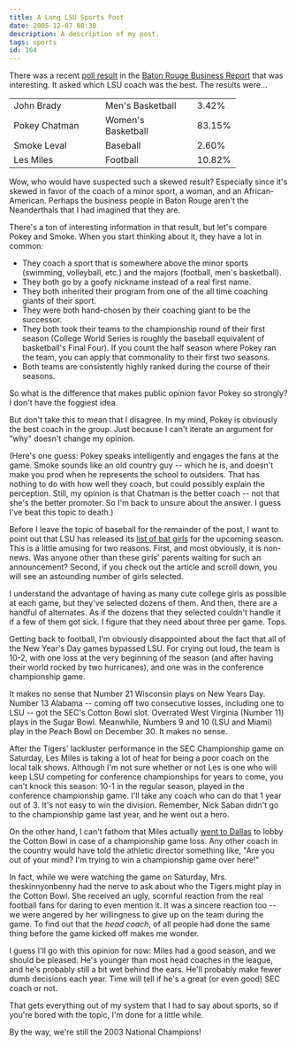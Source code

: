 ```yaml
---
title: A Long LSU Sports Post
date: 2005-12-07 08:30
description: A description of my post.
tags: sports
id: 164
---
```

There was a recent <a href="http://www.businessreport.com/pollResults.cfm?cateid=19" target="_blank">poll result</a> in the <a href="http://www.businessreport.com" target="_blank">Baton Rouge Business Report</a> that was interesting.  It asked which LSU coach was the best.  The results were...

<table cellpading="15"><tr><td width=150>John Brady</td><td width=150>Men's Basketball</td><td>3.42%</td></tr><tr><td>Pokey Chatman</td><td>Women's Basketball</td><td>83.15%</td></tr><tr><td>Smoke Leval</td><td>Baseball</td><td>2.60%</td></tr><tr><td>Les Miles</td><td>Football</td><td>10.82%</td></tr></table>


Wow, who would have suspected such a skewed result?  Especially since it's skewed in favor of the coach of a minor sport, a woman, and an African-American.  Perhaps the business people in Baton Rouge aren't the Neanderthals that I had imagined that they are.

There's a ton of interesting information in that result, but let's compare Pokey and Smoke.  When you start thinking about it, they have a lot in common:

<ul><li>They coach a sport that is somewhere above the minor sports (swimming, volleyball, etc.) and the majors (football, men's basketball).

</li><li>They both go by a goofy nickname instead of a real first name.

</li><li>They both inherited their program from one of the all time coaching giants of their sport.

</li><li>They were both hand-chosen by their coaching giant to be the successor.

</li><li>They both took their teams to the championship round of their first season (College World Series is roughly the baseball equivalent of basketball's Final Four).  If you count the half season where Pokey ran the team, you can apply that commonality to their first two seasons.

</li><li>Both teams are consistently highly ranked during the course of their seasons.</li></ul>
<p>So what is the difference that makes public opinion favor Pokey so strongly?  I don't have the foggiest idea.

But don't take this to mean that I disagree.  In my mind, Pokey is obviously the best coach in the group.  Just because I can't iterate an argument for "why" doesn't change my opinion.  

(Here's one guess:  Pokey speaks intelligently and engages the fans at the game.  Smoke sounds like an old country guy -- which he is, and doesn't make you prod when he represents the school to outsiders.  That has nothing to do with how well they coach, but could possibly explain the perception.  Still, my opinion is that Chatman is the better coach -- not that she's the better promoter.  So I'm back to unsure about the answer.  I guess I've beat this topic to death.)

Before I leave the topic of baseball for the remainder of the post, I want to point out that LSU has released its <a href="http://www.lsusports.net/ViewArticle.dbml?SPSID=27865&SPID=2173&DB_LANG=C&DB_OEM_ID=5200&ATCLID=212366" target="_blank">list of bat girls</a> for the upcoming season.  This is a little amusing for two reasons.  First, and most obviously, it is non-news.  Was anyone other than these girls' parents waiting for such an announcement?  Second, if you check out the article and scroll down, you will see an astounding number of girls selected. 

I understand the advantage of having as many cute college girls as possible at each game, but they've selected dozens of them.  And then, there are a handful of alternates.  As if the dozens that they selected couldn't handle it if a few of them got sick.  I figure that they need about three per game.  Tops.

Getting back to football, I'm obviously disappointed about the fact that all of the New Year's Day games bypassed LSU.  For crying out loud, the team is 10-2, with one loss at the very beginning of the season (and after having their world rocked by two hurricanes), and one was in the conference championship game.

It makes no sense that Number 21 Wisconsin plays on New Years Day.  Number 13 Alabama -- coming off two consecutive losses, including one to LSU -- got the SEC's Cotton Bowl slot.  Overrated West Virginia (Number 11) plays in the Sugar Bowl.  Meanwhile, Numbers 9 and 10 (LSU and Miami) play in the Peach Bowl on December 30.  It makes no sense.

After the Tigers' lackluster performance in the SEC Championship game on Saturday, Les Miles is taking a lot of heat for being a poor coach on the local talk shows.  Although I'm not sure whether or not Les is one who will keep LSU competing for conference championships for years to come, you can't knock this season:  10-1 in the regular season, played in the conference championship game.  I'll take any coach who can do that 1 year out of 3.  It's not easy to win the division.  Remember, Nick Saban didn't go to the championship game last year, and he went out a hero.

On the other hand, I can't fathom that Miles actually <a href="http://www.wfaa.com/sharedcontent/dws/spt/colleges/cottonbowl/stories/120305dnspocotton.1c951582.html" target="_blank">went to Dallas</a> to lobby the Cotton Bowl in case of a championship game loss.  Any other coach in the country would have told the athletic director something like, "Are you out of your mind?  I'm trying to win a championship game over here!"

In fact, while we were watching the game on Saturday, Mrs. theskinnyonbenny had the nerve to ask about who the Tigers might play in the Cotton Bowl.  She received an ugly, scornful reaction from the real football fans for daring to even mention it.  It was a sincere reaction too -- we were angered by her willingness to give up on the team during the game.  To find out that the <i>head coach</i>, of all people had done the same thing before the game kicked off makes me wonder.

I guess I'll go with this opinion for now:  Miles had a good season, and we should be pleased.  He's younger than most head coaches in the league, and he's probably still a bit wet behind the ears.  He'll probably make fewer dumb decisions each year.  Time will tell if he's a great (or even good) SEC coach or not.

That gets everything out of my system that I had to say about sports, so if you're bored with the topic, I'm done for a little while.

By the way, we're still the 2003 National Champions!
</p>
